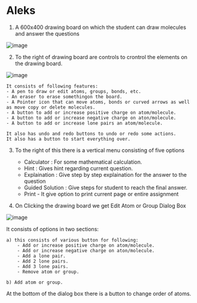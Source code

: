 ﻿# Aleks

1. A 600x400 drawing board on which the student can draw molecules and answer the questions

![image](https://user-images.githubusercontent.com/65356678/220559872-3c97f645-72a2-47b1-93ed-d14b24a50690.png)

2. To the right of drawing board are controls to crontrol the elements on the drawing board.

![image](https://user-images.githubusercontent.com/65356678/220559570-974a6983-077f-41cb-82cb-766c9035884f.png)

    It consists of following features:
    - A pen to draw or edit atoms, groups, bonds, etc.
    - An eraser to erase somethingon the board.
    - A Pointer icon that can move atoms, bonds or curved arrows as well as move copy or delete molecules.
    - A button to add or increase positive charge on atom/molecule.
    - A button to add or increase negative charge on aton/molecule.
    - A button to add or increase lone pairs an atom/molecule.

    It also has undo and redo buttons to undo or redo some actions.
    It also has a button to start everything over.

3. To the right of this there is a vertical menu consisting of five options

   - Calculator : For some mathematical calculation.
   - Hint : Gives hint regarding current question.
   - Explaination : Give step by step explaination for the answer to the question
   - Guided Solution : Give steps for student to reach the final answer.
   - Print - It give option to print current page or entire assignment

4. On Clicking the drawing board we get Edit Atom or Group Dialog Box

![image](https://user-images.githubusercontent.com/65356678/220564496-23cdf551-716b-4932-b47b-ecebdb8abe4e.png)

   It consists of options in two sections:
    
    a) this consists of various button for following: 
        - Add or increase positive charge on atom/molecule. 
        - Add or increase negative charge on aton/molecule. 
        - Add a lone pair. 
        - Add 2 lone pairs. 
        - Add 3 lone pairs. 
        - Remove atom or group.
        
    b) Add atom or group.

   At the bottom of the dialog box there is a button to change order of atoms.
